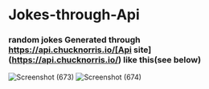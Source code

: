 # Jokes-through-Api
###  random jokes Generated through https://api.chucknorris.io/[Api site](https://api.chucknorris.io/) like this(see below)

![Screenshot (673)](https://user-images.githubusercontent.com/51162616/101274816-1e38f180-37c7-11eb-8734-5c61b864cca5.png)
![Screenshot (674)](https://user-images.githubusercontent.com/51162616/101274817-2002b500-37c7-11eb-8a68-710180a3f3f5.png)
